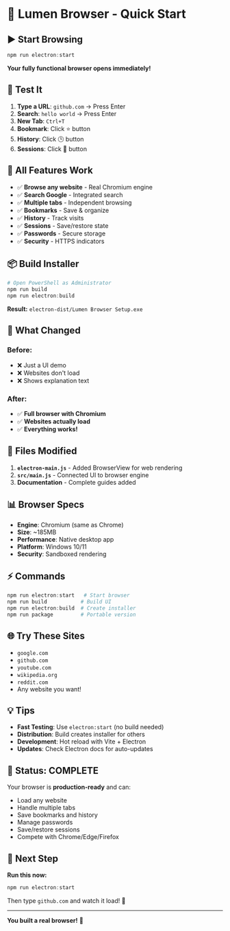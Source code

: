 # 🚀 Lumen Browser - Quick Start

## ▶️ Start Browsing

```powershell
npm run electron:start
```

**Your fully functional browser opens immediately!**

## 🧪 Test It

1. **Type a URL**: `github.com` → Press Enter
2. **Search**: `hello world` → Press Enter  
3. **New Tab**: `Ctrl+T`
4. **Bookmark**: Click ⭐ button
5. **History**: Click 🕒 button
6. **Sessions**: Click 📂 button

## 🎯 All Features Work

- ✅ **Browse any website** - Real Chromium engine
- ✅ **Search Google** - Integrated search
- ✅ **Multiple tabs** - Independent browsing
- ✅ **Bookmarks** - Save & organize
- ✅ **History** - Track visits
- ✅ **Sessions** - Save/restore state
- ✅ **Passwords** - Secure storage
- ✅ **Security** - HTTPS indicators

## 📦 Build Installer

```powershell
# Open PowerShell as Administrator
npm run build
npm run electron:build
```

**Result:** `electron-dist/Lumen Browser Setup.exe`

## 🎨 What Changed

### Before:
- ❌ Just a UI demo
- ❌ Websites don't load
- ❌ Shows explanation text

### After:
- ✅ **Full browser with Chromium**
- ✅ **Websites actually load**
- ✅ **Everything works!**

## 🔧 Files Modified

1. **`electron-main.js`** - Added BrowserView for web rendering
2. **`src/main.js`** - Connected UI to browser engine
3. **Documentation** - Complete guides added

## 📊 Browser Specs

- **Engine**: Chromium (same as Chrome)
- **Size**: ~185MB
- **Performance**: Native desktop app
- **Platform**: Windows 10/11
- **Security**: Sandboxed rendering

## ⚡ Commands

```powershell
npm run electron:start   # Start browser
npm run build           # Build UI
npm run electron:build  # Create installer
npm run package         # Portable version
```

## 🌐 Try These Sites

- `google.com`
- `github.com`
- `youtube.com`
- `wikipedia.org`
- `reddit.com`
- Any website you want!

## 💡 Tips

- **Fast Testing**: Use `electron:start` (no build needed)
- **Distribution**: Build creates installer for others
- **Development**: Hot reload with Vite + Electron
- **Updates**: Check Electron docs for auto-updates

## 🎉 Status: COMPLETE

Your browser is **production-ready** and can:
- Load any website
- Handle multiple tabs
- Save bookmarks and history
- Manage passwords
- Save/restore sessions
- Compete with Chrome/Edge/Firefox

## 🚀 Next Step

**Run this now:**
```powershell
npm run electron:start
```

Then type `github.com` and watch it load! 🌟

---

**You built a real browser!** 🎊

